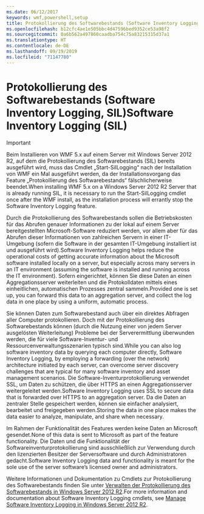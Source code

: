 ```yaml
---
ms.date: 06/12/2017
keywords: wmf,powershell,setup
title: Protokollierung des Softwarebestands (Software Inventory Logging, SIL)
ms.openlocfilehash: b12cfc4ae1e505bbc4d47596bed9352ce53a98f2
ms.sourcegitcommit: 0a6b562a497860caadba754c75a83215315d37a1
ms.translationtype: HT
ms.contentlocale: de-DE
ms.lasthandoff: 09/19/2019
ms.locfileid: "71147780"
---
```

# <a name="software-inventory-logging-sil"></a><span data-ttu-id="ab8bd-103">Protokollierung des Softwarebestands (Software Inventory Logging, SIL)</span><span class="sxs-lookup"><span data-stu-id="ab8bd-103">Software Inventory Logging (SIL)</span></span>

> [!IMPORTANT]
> <span data-ttu-id="ab8bd-104">Beim Installieren von WMF 5.x auf einem Server mit Windows Server 2012 R2, auf dem die Protokollierung des Softwarebestands (SIL) bereits ausgeführt wird, muss das Cmdlet „Start-SilLogging“ nach der Installation von WMF ein Mal ausgeführt werden, da der Installationsvorgang das Feature „Protokollierung des Softwarebestands“ fälschlicherweise beendet.</span><span class="sxs-lookup"><span data-stu-id="ab8bd-104">When installing WMF 5.x on a Windows Server 2012 R2 Server that is already running SIL, it is necessary to run the Start-SilLogging cmdlet once after the WMF install, as the installation process will errantly stop the Software Inventory Logging feature.</span></span>

<span data-ttu-id="ab8bd-105">Durch die Protokollierung des Softwarebestands sollen die Betriebskosten für das Abrufen genauer Informationen zu der lokal auf einem Server bereitgestellten Microsoft-Software reduziert werden, vor allem aber für das Abrufen dieser Informationen von zahlreichen Servern in einer IT-Umgebung (sofern die Software in der gesamten IT-Umgebung installiert ist und ausgeführt wird).</span><span class="sxs-lookup"><span data-stu-id="ab8bd-105">Software Inventory Logging helps reduce the operational costs of getting accurate information about the Microsoft software installed locally on a server, but especially across many servers in an IT environment (assuming the software is installed and running across the IT environment).</span></span> <span data-ttu-id="ab8bd-106">Sofern eingerichtet, können Sie diese Daten an einen Aggregationsserver weiterleiten und die Protokolldaten mittels eines einheitlichen, automatischen Prozesses zentral sammeln.</span><span class="sxs-lookup"><span data-stu-id="ab8bd-106">Provided one is set up, you can forward this data to an aggregation server, and collect the log data in one place by using a uniform, automatic process.</span></span>

<span data-ttu-id="ab8bd-107">Sie können Daten zum Softwarebestand auch über ein direktes Abfragen aller Computer protokollieren. Doch mit der Protokollierung des Softwarebestands können (durch die Nutzung einer von jedem Server ausgelösten Weiterleitung) Probleme bei der Serverermittlung überwunden werden, die für viele Software-Inventur- und Ressourcenverwaltungsszenarien typisch sind.</span><span class="sxs-lookup"><span data-stu-id="ab8bd-107">While you can also log software inventory data by querying each computer directly, Software Inventory Logging, by employing a forwarding (over the network) architecture initiated by each server, can overcome server discovery challenges that are typical for many software inventory and asset management scenarios.</span></span> <span data-ttu-id="ab8bd-108">Die Software-Inventurprotokollierung verwendet SSL, um Daten zu schützen, die über HTTPS an einen Aggregationsserver weitergeleitet werden.</span><span class="sxs-lookup"><span data-stu-id="ab8bd-108">Software Inventory Logging uses SSL to secure data that is forwarded over HTTPS to an aggregation server.</span></span> <span data-ttu-id="ab8bd-109">Da die Daten an zentraler Stelle gespeichert werden, können sie einfacher analysiert, bearbeitet und freigegeben werden.</span><span class="sxs-lookup"><span data-stu-id="ab8bd-109">Storing the data in one place makes the data easier to analyze, manipulate, and share when necessary.</span></span>

<span data-ttu-id="ab8bd-110">Im Rahmen der Funktionalität des Features werden keine Daten an Microsoft gesendet.</span><span class="sxs-lookup"><span data-stu-id="ab8bd-110">None of this data is sent to Microsoft as part of the feature functionality.</span></span> <span data-ttu-id="ab8bd-111">Die Daten und die Funktionalität der Softwareinventurprotokollierung sind ausschließlich zur Verwendung durch den lizenzierten Besitzer der Serversoftware und durch Administratoren gedacht.</span><span class="sxs-lookup"><span data-stu-id="ab8bd-111">Software Inventory Logging data and functionality is meant for the sole use of the server software’s licensed owner and administrators.</span></span>

<span data-ttu-id="ab8bd-112">Weitere Informationen und Dokumentation zu Cmdlets zur Protokollierung des Softwarebestands finden Sie unter [Verwalten der Protokollierung des Softwarebestands in Windows Server 2012 R2](/previous-versions/windows/it-pro/windows-server-2012-R2-and-2012/dn383584(v=ws.11)).</span><span class="sxs-lookup"><span data-stu-id="ab8bd-112">For more information and documentation about Software Inventory Logging cmdlets, see [Manage Software Inventory Logging in Windows Server 2012 R2](/previous-versions/windows/it-pro/windows-server-2012-R2-and-2012/dn383584(v=ws.11)).</span></span>
